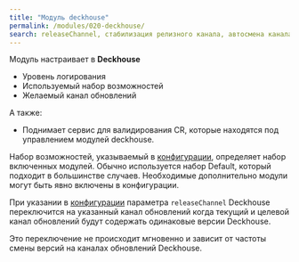 ```yaml
---
title: "Модуль deckhouse"
permalink: /modules/020-deckhouse/
search: releaseChannel, стабилизация релизного канала, автосмена канала обновлений
---
```


Модуль настраивает в **Deckhouse**
- Уровень логирования
- Используемый набор возможностей
- Желаемый канал обновлений

А также:
- Поднимает сервис для валидирования CR, которые находятся под управлением модулей deckhouse.

Набор возможностей, указываемый в [конфигурации](configuration.html), определяет набор включенных модулей. Обычно используется набор Default, который подходит в большинстве случаев. Необходимые дополнительно модули могут быть явно включены в конфигурации.

При указании в [конфигурации](configuration.html) параметра `releaseChannel` Deckhouse переключится на указанный канал обновлений когда текущий и целевой канал обновлений будут содержать одинаковые версии Deckhouse.

Это переключение не происходит мгновенно и зависит от частоты смены версий на каналах обновлений Deckhouse.
